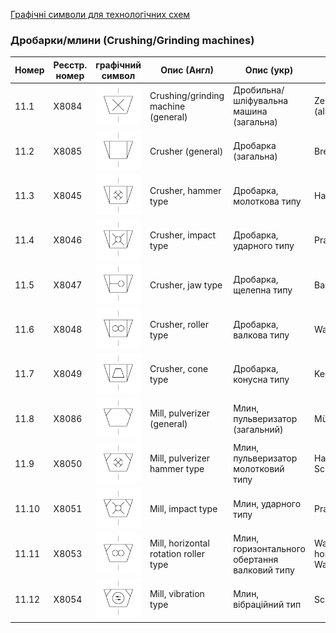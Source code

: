 [Графічні символи для технологічних схем](symbols.md)

### Дробарки/млини (Crushing/Grinding machines)

| Номер | Реєстр. номер | графічний символ                                             | Опис (Англ)                           | Опис (укр)                                    | Опис (Нім)                           |
| ----- | ------------- | ------------------------------------------------------------ | ------------------------------------- | --------------------------------------------- | ------------------------------------ |
| 11.1  | X8084         | ![Zerkleinerungsmaschine (allgemein)](media/Crushing_or_grinding_machine_(general).png) | Crushing/grinding machine (general)   | Дробильна/шліфувальна машина (загальна)       | Zerkleinerungsmaschine (allgemein)   |
| 11.2  | X8085         | ![Brecher (allgemein)](media/Crusher_(general).png)          | Crusher (general)                     | Дробарка (загальна)                           | Brecher (allgemein)                  |
| 11.3  | X8045         | ![Hammerbrecher](media/Crusher_hammer_type.png)              | Crusher, hammer type                  | Дробарка, молоткова типу                      | Hammerbrecher                        |
| 11.4  | X8046         | ![Prallbrecher](media/Crusher_impact_type.png)               | Crusher, impact type                  | Дробарка, ударного типу                       | Prallbrecher                         |
| 11.5  | X8047         | ![Backenbrecher](media/Crusher_jaw_type.png)                 | Crusher, jaw type                     | Дробарка, щелепна типу                        | Backenbrecher                        |
| 11.6  | X8048         | ![Walzenbrecher](media/Crusher_roller_type.png)              | Crusher, roller type                  | Дробарка, валкова типу                        | Walzenbrecher                        |
| 11.7  | X8049         | ![Kegelbrecher](media/Crusher_cone_type.png)                 | Crusher, cone type                    | Дробарка, конусна типу                        | Kegelbrecher                         |
| 11.8  | X8086         | ![Mühle (allgemein)](media/Mill_pulverizer_(general).png)    | Mill, pulverizer (general)            | Млин, пульверизатор (загальний)               | Mühle (allgemein)                    |
| 11.9  | X8050         | ![Hammermühle, Schlägermühle](media/Mill_pulverizer_hammer_type.png) | Mill, pulverizer hammer type          | Млин, пульверизатор молотковий типу           | Hammermühle, Schlägermühle           |
| 11.10 | X8051         | ![Prallmühle](media/Mill_impact_type.png)                    | Mill, impact type                     | Млин, ударного типу                           | Prallmühle                           |
| 11.11 | X8053         | ![Walzenmühle, horizontale Walzenmühle](media/Mill_horizontal_rotation_roller_type.png) | Mill, horizontal rotation roller type | Млин, горизонтального обертання валковий типу | Walzenmühle, horizontale Walzenmühle |
| 11.12 | X8054         | ![Schwingmühle](media/Mill_vibration_type.png)               | Mill, vibration type                  | Млин, вібраційний тип                         | Schwingmühle                         |